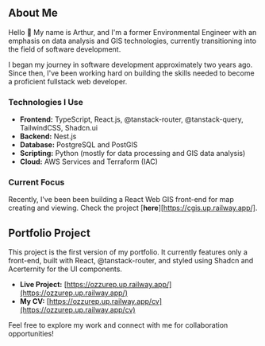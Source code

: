 
## About Me
Hello 👋 My name is Arthur, and I'm a former Environmental Engineer with an emphasis on data analysis and GIS technologies, currently transitioning into the field of software development.

I began my journey in software development approximately two years ago. Since then, I've been working hard on building the skills needed to become a proficient fullstack web developer.

### Technologies I Use

- **Frontend:** TypeScript, React.js, @tanstack-router, @tanstack-query, TailwindCSS, Shadcn.ui
- **Backend:** Nest.js
- **Database:** PostgreSQL and PostGIS
- **Scripting:** Python (mostly for data processing and GIS data analysis)
- **Cloud:** AWS Services and Terraform (IAC)

### Current Focus

Recently, I've been been building a React Web GIS front-end for map creating and viewing. Check the project [**here**][https://cgis.up.railway.app/].


## Portfolio Project

This project is the first version of my portfolio. It currently features only a front-end, built with React, @tanstack-router, and styled using Shadcn and Acerternity for the UI components.

- **Live Project:** [https://ozzurep.up.railway.app/](https://ozzurep.up.railway.app/)
- **My CV:** [https://ozzurep.up.railway.app/cv](https://ozzurep.up.railway.app/cv)

Feel free to explore my work and connect with me for collaboration opportunities!
